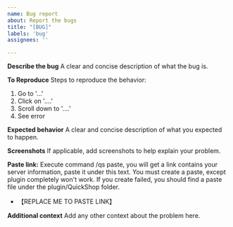 ```yaml
---
name: Bug report
about: Report the bugs
title: "[BUG]"
labels: 'bug'
assignees: ''

---
```

**Describe the bug**
A clear and concise description of what the bug is.

**To Reproduce**
Steps to reproduce the behavior:
1. Go to '...'
2. Click on '....'
3. Scroll down to '....'
4. See error

**Expected behavior**
A clear and concise description of what you expected to happen.

**Screenshots**
If applicable, add screenshots to help explain your problem.

**Paste link:**
 Execute command /qs paste, you will get a link contains your server information, paste it under this text.
 You must create a paste, except plugin completely won't work.
 If you create failed, you should find a paste file under the plugin/QuickShop folder.
- 【REPLACE ME TO PASTE LINK】

**Additional context**
Add any other context about the problem here.
